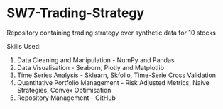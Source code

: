 # SW7-Trading-Strategy

Repository containing trading strategy over synthetic data for 10 stocks

Skills Used:
1. Data Cleaning and Manipulation - NumPy and Pandas
2. Data Visualisation - Seaborn, Plotly and Matplotlib
3. Time Series Analysis - Sklearn, Skfolio, Time-Serie Cross Validation
4. Quantitative Portfolio Management - Risk Adjusted Metrics, Naive Strategies, Convex Optimisation
5. Repository Management - GitHub 

